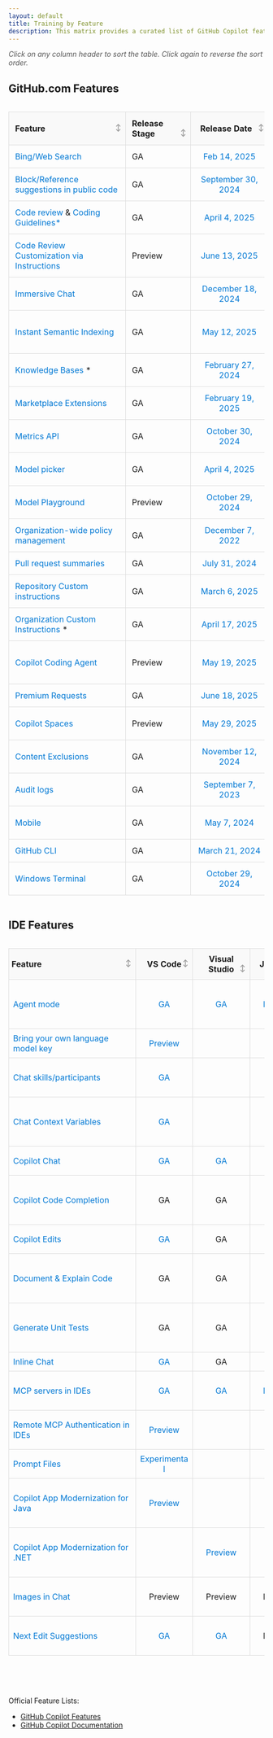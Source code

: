 ```yaml
---
layout: default
title: Training by Feature
description: This matrix provides a curated list of GitHub Copilot features, their recommended documentation, training resources, and GA dates. Enterprise-only features are marked with an asterisk (*)
---
```


<style>
  /* Table container to allow wider table than parent container */
  .table-container {
    width: 100%;
    max-width: 100%;
    overflow-x: auto;
    margin-bottom: 1rem;
  }
  
  .sortable {
    border-collapse: collapse;
    width: 100%;
    min-width: 1100px; /* Ensures table has a minimum width */
    table-layout: fixed; /* Ensures consistent column widths */
  }
  .sortable th, .sortable td {
    padding: 12px; /* Increased padding for better spacing */
    text-align: left;
    border: 1px solid #ddd; /* Added border for better separation */
    overflow-wrap: break-word;
    word-wrap: break-word;
    hyphens: auto;
  }
  .sortable th {
    cursor: pointer;
    background-color: #f9f9f9; /* Lighter background for headers */
    position: sticky; /* Keeps headers visible when scrolling */
    top: 0;
    z-index: 1;
    text-align: left; /* Ensures proper alignment */
    padding-right: 25px; /* Add space for sort icon */
    position: relative; /* For positioning the icon */
  }
  .sortable th:hover {
    background-color: #e2e2e2;
    color: #0078d4; /* Highlight color for better visibility */
  }
  
  /* Add clear sort icons that indicate sortability */
  .sortable th::after {
    content: "↕";
    position: absolute;
    right: 8px;
    color: #999;
    font-size: 0.85em;
  }
  
  /* Change icon based on sort state */
  .sortable th.asc::after {
    content: "↑";
    color: #0078d4;
  }
  .sortable th.desc::after {
    content: "↓";
    color: #0078d4;
  }
  
  /* Additional visual cue on hover */
  .sortable th:hover::after {
    color: #0078d4;
  }
  
  .sortable td {
    white-space: normal;
  }
  
  /* Adjusted column widths for GitHub.com table only */
  #githubTable.sortable th:nth-child(1), #githubTable.sortable td:nth-child(1) { width: 18%; }  /* Feature */
  #githubTable.sortable th:nth-child(2), #githubTable.sortable td:nth-child(2) { width: 10%; }  /* Release Stage */
  #githubTable.sortable th:nth-child(3), #githubTable.sortable td:nth-child(3) { width: 12%; }  /* GA Date */
  #githubTable.sortable th:nth-child(4), #githubTable.sortable td:nth-child(4) { width: 22%; }  /* Video */
  #githubTable.sortable th:nth-child(5), #githubTable.sortable td:nth-child(5) { width: 24%; }  /* Policy Toggle */
  
  /* Special handling for GA Date column */
  .sortable td:nth-child(3), .sortable th:nth-child(3) {
    text-align: center; /* Center-align dates for better readability */
  }
  
  /* IDE Matrix table specific column widths */
  #ideMatrix th:nth-child(1), #ideMatrix td:nth-child(1) { width: 20%; }  /* Feature */
  #ideMatrix th:nth-child(2), #ideMatrix td:nth-child(2) { width: 9%; }   /* VS Code */
  #ideMatrix th:nth-child(3), #ideMatrix td:nth-child(3) { width: 9%; }   /* Visual Studio */
  #ideMatrix th:nth-child(4), #ideMatrix td:nth-child(4) { width: 9%; }   /* JetBrains */
  #ideMatrix th:nth-child(5), #ideMatrix td:nth-child(5) { width: 8%; }   /* Xcode */
  #ideMatrix th:nth-child(6), #ideMatrix td:nth-child(6) { width: 8%; }   /* Eclipse */
  #ideMatrix th:nth-child(7), #ideMatrix td:nth-child(7) { width: 10%; }  /* Other */
  #ideMatrix th:nth-child(8), #ideMatrix td:nth-child(8) { width: 15%; }  /* Video */
  
  /* Cell styling for IDE Matrix table */
  #ideMatrix td {
    padding: 8px; /* Smaller padding for IDE table cells */
    text-align: center;
  }
  
  #ideMatrix td:first-child {
    text-align: left; /* Keep feature names left-aligned */
  }
  
  #ideMatrix th {
    text-align: center;
    padding: 10px 5px;
  }
  
  #ideMatrix th:first-child {
    text-align: left; /* Keep feature header left-aligned */
  }
  
  .sortable tr:hover {
    background-color: #f1f1f1; /* Subtle hover effect for rows */
  }
  
  /* For better link display */
  .sortable td a {
    word-break: break-word;
    color: #0078d4; /* Consistent link color */
    text-decoration: none;
  }
  .sortable td a:hover {
    text-decoration: underline;
  }

  /* Add a note above the table about sorting */
  .sort-note {
    margin-bottom: 10px;
    font-style: italic;
    color: #555;
  }
  
  /* Make page container wider if theme supports it */
  .main-content {
    max-width: 96% !important;
  }
  
  /* Media query for responsive behavior */
  @media screen and (max-width: 1200px) {
    .table-container {
      overflow-x: scroll;
    }
  }
</style>

<p class="sort-note">Click on any column header to sort the table. Click again to reverse the sort order.</p>

<h2>GitHub.com Features</h2>
<div class="table-container">
<table id="githubTable" class="sortable">
  <thead>
    <tr>
      <th>Feature</th>
      <th>Release Stage</th>
      <th>Release Date</th>
      <th>Video</th>
      <th><a href="https://docs.github.com/en/enterprise-cloud@latest/copilot/managing-copilot/managing-copilot-for-your-enterprise/managing-policies-and-features-for-copilot-in-your-enterprise">Policy Toggle</a></th>
    </tr>
  </thead>
  <tbody>
    <tr>
      <td><a href="https://docs.github.com/en/enterprise-cloud@latest/copilot/using-github-copilot/copilot-chat/asking-github-copilot-questions-in-github#powered-by-skills">Bing/Web Search</a></td>
      <td>GA</td>
      <td><a href="https://github.blog/changelog/2025-02-14-personal-custom-instructions-bing-web-search-and-more-in-copilot-on-github-com/#search-the-web-%f0%9f%94%8d-in-copilot-chat-using-bing">Feb 14, 2025</a></td>
      <td></td>
      <td>Copilot can search the web</td>
    </tr>
    <tr>
      <td><a href="https://docs.github.com/en/copilot/using-github-copilot/finding-public-code-that-matches-github-copilot-suggestions">Block/Reference suggestions in public code</a></td>
      <td>GA</td>
      <td><a href="https://github.blog/news-insights/product-news/code-referencing-now-generally-available-in-github-copilot-and-with-microsoft-azure-ai/">September 30, 2024</a></td>
      <td><a href="https://www.youtube.com/watch?v=8SOh3A9LEeE">TechRill - GitHub Copilot Code Referencing</a></td>
      <td>Suggestions matching public code (duplication detection filter)</td>
    </tr>
    <tr>
      <td><a href="https://docs.github.com/en/copilot/using-github-copilot/code-review/using-copilot-code-review">Code review</a> & <a href="https://docs.github.com/en/copilot/using-github-copilot/code-review/using-copilot-code-review#customizing-copilots-reviews-with-coding-guidelines-1">Coding Guidelines*</a></td>
      <td>GA</td>
      <td><a href="https://github.blog/changelog/2025-04-04-copilot-code-review-now-generally-available/">April 4, 2025</a></td>
      <td><a href="https://youtu.be/cyPaAkRfEBQ">GitHub Copilot code review</a></td>
      <td>Copilot in GitHub.com</td>
    </tr>
    <tr>
      <td><a href="https://docs.github.com/en/copilot/using-github-copilot/code-review/using-copilot-code-review#customizing-copilots-reviews-with-custom-instructions-1">Code Review Customization via Instructions</a></td>
      <td>Preview</td>
      <td><a href="https://github.blog/changelog/2025-06-13-copilot-code-review-customization-for-all/">June 13, 2025</a></td>
      <td></td>
      <td>Copilot in GitHub.com</td>
    </tr>
    <tr>
      <td><a href="https://docs.github.com/en/enterprise-cloud@latest/copilot/using-github-copilot/copilot-chat/asking-github-copilot-questions-in-github">Immersive Chat</a></td>
      <td>GA</td>
      <td><a href="https://github.blog/changelog/2024-12-18-copilot-chat-on-github-is-now-generally-available-for-all-users">December 18, 2024</a></td>
      <td></td>
      <td>Copilot in GitHub.com</td>
    </tr>
    <tr>
      <td><a href="https://docs.github.com/en/copilot/using-github-copilot/copilot-chat/indexing-repositories-for-copilot-chat">Instant Semantic Indexing</a></td>
      <td>GA</td>
      <td><a href="https://github.blog/changelog/2025-03-12-instant-semantic-code-search-indexing-now-generally-available-for-github-copilot/">May 12, 2025</a></td>
      <td><a href="https://www.youtube.com/watch?v=MqBBEgpYh0Y">Using your repository for RAG: Learnings from GitHub Copilot Chat</a></td>
      <td>N/A</td>
    </tr>
    <tr>
      <td><a href="https://docs.github.com/en/enterprise-cloud@latest/copilot/customizing-copilot/managing-copilot-knowledge-bases">Knowledge Bases</a> *</td>
      <td>GA</td>
      <td><a href="https://github.blog/changelog/2024-02-27-copilot-enterprise-is-now-generally-available/">February 27, 2024</a></td>
      <td><a href="https://youtu.be/vUX5u_4B2AM?feature=shared&t=370">Say hello to GitHub Copilot Enterprise!</a></td>
      <td>N/A</td>
    </tr>
    <tr>
      <td><a href="https://docs.github.com/en/copilot/building-copilot-extensions/about-building-copilot-extensions">Marketplace Extensions</a></td>
      <td>GA</td>
      <td><a href="https://github.blog/changelog/2025-02-19-announcing-the-general-availability-of-github-copilot-extensions">February 19, 2025</a></td>
      <td><a href="https://youtu.be/ky5TMI9skLE?feature=shared">GitHub Copilot Extensions : Build Your First Extension</a></td>
      <td>Copilot Extensions</td>
    </tr>
    <tr>
      <td><a href="https://docs.github.com/en/enterprise-cloud@latest/rest/copilot/copilot-metrics?apiVersion=2022-11-28">Metrics API</a></td>
      <td>GA</td>
      <td><a href="https://github.blog/changelog/2024-10-30-github-copilot-metrics-api-ga-release-now-available">October 30, 2024</a></td>
      <td><a href="https://www.youtube.com/watch?v=43yFNFT8-R4">GitHub Copilot Features - Metrics API</a></td>
      <td>Copilot Metrics API access</td>
    </tr>
    <tr>
      <td><a href="https://docs.github.com/en/copilot/using-github-copilot/ai-models/changing-the-ai-model-for-copilot-chat">Model picker</a></td>
      <td>GA</td>
      <td><a href="https://github.blog/changelog/2025-04-04-multiple-new-models-are-now-generally-available-in-github-copilot/">April 4, 2025</a></td>
      <td><a href="https://www.youtube.com/watch?v=d1nyiOPBO04">Configuring and Using Multiple AI Models with GitHub Copilot</a></td>
      <td><a href="https://docs.github.com/en/enterprise-cloud@latest/copilot/managing-copilot/managing-copilot-for-your-enterprise/managing-policies-and-features-for-copilot-in-your-enterprise#copilot-access-to-alternative-ai-models">Access to alternative models</a></td>
    </tr>
    <tr>
      <td><a href="https://docs.github.com/en/enterprise-cloud@latest/github-models/prototyping-with-ai-models">Model Playground</a></td>
      <td>Preview</td>
      <td><a href="https://github.blog/changelog/2024-10-29-github-models-is-now-available-in-public-preview/">October 29, 2024</a></td>
      <td><a href="https://www.youtube.com/watch?v=OCNvxcMfunA">GitHub Models: Your AI exploration playground</a></td>
      <td>N/A</td>
    </tr>
    <tr>
      <td><a href="https://docs.github.com/en/copilot/about-github-copilot/github-copilot-features#policy-management">Organization-wide policy management</a></td>
      <td>GA</td>
      <td><a href="https://github.blog/news-insights/product-news/github-copilot-is-generally-available-for-businesses/">December 7, 2022</a></td>
      <td></td>
      <td>N/A</td>
    </tr>
    <tr>
      <td><a href="https://docs.github.com/en/enterprise-cloud@latest/copilot/using-github-copilot/using-github-copilot-for-pull-requests/creating-a-pull-request-summary-with-github-copilot">Pull request summaries</a></td>
      <td>GA</td>
      <td><a href="https://github.blog/changelog/2024-07-31-github-copilot-chat-and-pull-request-summaries-are-now-powered-by-gpt-4o/">July 31, 2024</a></td>
      <td><a href="https://www.youtube.com/watch?v=BVX074EMnds">Copilot Pull Request Summaries</a></td>
      <td>Copilot in GitHub.com</td>
    </tr>
    <tr>
      <td><a href="https://docs.github.com/en/enterprise-cloud@latest/copilot/customizing-copilot/adding-repository-custom-instructions-for-github-copilot">Repository Custom instructions</a></td>
      <td>GA</td>
      <td><a href="https://github.blog/changelog/2025-03-06-github-copilot-updates-in-visual-studio-code-february-release-v0-25-including-improvements-to-agent-mode-and-next-exit-suggestions-ga-of-custom-instructions-and-more/#custom-instructions-generally-available">March 6, 2025</a></td>
      <td><a href="https://www.youtube.com/watch?v=cu9zZAFmoDg&list=PLCiDM8_DsPQ1WJ5Ss3e0Lsw8EaijUL_6D&index=41&pp=iAQB">Using Custom Instructions with Copilot to enhance our prompts</a></td>
      <td>N/A</td>
    </tr>
    <tr>
      <td><a href="https://docs.github.com/en/enterprise-cloud@latest/copilot/customizing-copilot/adding-organization-custom-instructions-for-github-copilot">Organization Custom Instructions</a> *</td>
      <td>GA</td>
      <td><a href="https://github.blog/changelog/2025-04-17-organization-custom-instructions-now-available/">April 17, 2025</a></td>
      <td></td>
      <td>N/A</td>
    </tr>
    <tr>
      <td><a href="https://docs.github.com/en/copilot/using-github-copilot/coding-agent">Copilot Coding Agent</a></td>
      <td>Preview</td>
      <td><a href="https://github.blog/changelog/2025-06-24-github-copilot-coding-agent-is-now-available-for-copilot-business-users/">May 19, 2025</a></td>
      <td><a href="https://www.youtube.com/watch?v=EPyyyB23NUU">GitHub Copilot Coding Agent Overview</a></td>
      <td>Copilot coding agent access <br>
      Block Copilot coding agent in all enterprise repositories</td>
    </tr>
    <tr>
      <td><a href="https://docs.github.com/en/copilot/managing-copilot/understanding-and-managing-copilot-usage/understanding-and-managing-requests-in-copilot">Premium Requests</a></td>
      <td>GA</td>
      <td><a href="https://github.blog/changelog/2025-06-18-update-to-github-copilot-consumptive-billing-experience/">June 18, 2025</a></td>
      <td></td>
      <td>Additional Copilot premium requests</td>
    </tr>
    <tr>
      <td><a href="https://docs.github.com/en/copilot/using-github-copilot/copilot-spaces/about-organizing-and-sharing-context-with-copilot-spaces">Copilot Spaces</a></td>
      <td>Preview</td>
      <td><a href="https://github.blog/changelog/2025-05-29-introducing-copilot-spaces-a-new-way-to-work-with-code-and-context/">May 29, 2025</a></td>
      <td><a href="https://www.youtube.com/watch?v=a0LWEWLUt48">What is GitHub Copilot Spaces? Centralize your project’s context</a></td>
      <td>N/A</td>
    </tr>
    <tr>
      <td><a href="https://docs.github.com/en/enterprise-cloud@latest/copilot/managing-copilot/configuring-and-auditing-content-exclusion/excluding-content-from-github-copilot">Content Exclusions</a></td>
      <td>GA</td>
      <td><a href="https://github.blog/changelog/2024-11-12-content-exclusion-ga/">November 12, 2024</a></td>
      <td><a href="https://www.youtube.com/watch?v=J2qaVAaQzY8">GitHub Copilot Features - Content exclusions</a></td>
      <td>N/A</td>
    </tr>
    <tr>
      <td><a href="https://docs.github.com/en/enterprise-cloud@latest/copilot/managing-copilot/managing-github-copilot-in-your-organization/reviewing-activity-related-to-github-copilot-in-your-organization/reviewing-audit-logs-for-copilot-business">Audit logs</a></td>
      <td>GA</td>
      <td><a href="https://github.blog/changelog/2023-09-07-github-copilot-september-7th-update/#%f0%9f%aa%b5-review-copilot-updates-with-audit-log-integration">September 7, 2023</a></td>
      <td></td>
      <td>N/A</td>
    </tr>
    <tr>
      <td><a href="https://docs.github.com/en/enterprise-cloud@latest/copilot/using-github-copilot/copilot-chat/asking-github-copilot-questions-in-github-mobile">Mobile</a></td>
      <td>GA</td>
      <td><a href="https://github.blog/news-insights/product-news/github-copilot-chat-in-github-mobile/">May 7, 2024</a></td>
      <td><a href="https://www.youtube.com/watch?v=EQH-V5jQ0aA">Copilot features - videos - GitHub Mobile</a></td>
      <td>Copilot Chat in GitHub Mobile</td>
    </tr>
      <tr>
      <td><a href="https://docs.github.com/en/copilot/using-github-copilot/using-github-copilot-in-the-command-line">GitHub CLI</a></td>
      <td>GA</td>
      <td><a href="https://github.blog/changelog/2024-03-21-github-copilot-general-availability-in-the-cli/">March 21, 2024</a></td>
      <td><a href="https://www.youtube.com/watch?v=fHwtrOcLAnI">GitHub Copilot in the CLI</a></td>
      <td>Copilot in the CLI</td>
    </tr>
      <tr>
      <td><a href="https://docs.github.com/en/copilot/using-github-copilot/asking-github-copilot-questions-in-windows-terminal">Windows Terminal</a></td>
      <td>GA</td>
      <td><a href="https://github.blog/changelog/2024-10-29-github-copilot-is-now-available-in-windows-terminal/">October 29, 2024</a></td>
      <td><a href="https://youtu.be/rwKfazgCw9E?feature=shared">Windows Terminal now has GitHub Copilot!?</a></td>
      <td>Copilot in the CLI</td>
    </tr>
  </tbody>
</table>
</div>

<h2>IDE Features</h2>
<div class="table-container">
<table id="ideMatrix" class="sortable">
  <thead>
    <tr>
      <th>Feature</th>
      <th>VS Code</th>
      <th>Visual Studio</th>
      <th>JetBrains</th>
      <th>Xcode</th>
      <th>Eclipse</th>
      <th>NeoVim</th>
      <th>Video</th>
    </tr>
  </thead>
  <tbody>
    <tr>
      <td><a href="https://docs.github.com/en/enterprise-cloud@latest/copilot/using-github-copilot/copilot-chat/asking-github-copilot-questions-in-your-ide#using-agent-mode">Agent mode</a></td>
      <td><a href="https://github.blog/changelog/2025-04-03-github-copilot-in-vs-code-march-release-v1-99/#agent-mode-is-now-available-in-vs-code-stable">GA</a></td>
      <td><a href="https://github.blog/changelog/2025-06-17-visual-studio-17-14-june-release/">GA</a></td>
      <td><a href="https://github.blog/changelog/2025-05-19-agent-mode-and-mcp-support-for-copilot-in-jetbrains-eclipse-and-xcode-now-in-public-preview/">Preview</a></td>
      <td><a href="https://github.blog/changelog/2025-05-19-agent-mode-and-mcp-support-for-copilot-in-jetbrains-eclipse-and-xcode-now-in-public-preview/">Preview</a></td>
      <td><a href="https://github.blog/changelog/2025-05-19-agent-mode-and-mcp-support-for-copilot-in-jetbrains-eclipse-and-xcode-now-in-public-preview/">Preview</a></td>
      <td></td>
      <td><a href="https://www.youtube.com/watch?v=sYepbevm8TY&list=PLCiDM8_DsPQ1WJ5Ss3e0Lsw8EaijUL_6D&index=2&pp=iAQB0gcJCTgDd0p55Nqk">Use GitHub Copilot agent mode to create an application from scratch</a></td>
    </tr>
    <tr>
      <td><a href="https://code.visualstudio.com/docs/copilot/language-models#_bring-your-own-language-model-key">Bring your own language model key</a></td>
      <td><a href="https://code.visualstudio.com/docs/copilot/language-models#_bring-your-own-language-model-key">Preview</a></td>
      <td></td>
      <td></td>
      <td></td>
      <td></td>
      <td></td>
      <td></td>
    </tr>
    <tr>
      <td><a href="https://code.visualstudio.com/api/extension-guides/chat">Chat skills/participants</a></td>
      <td><a href="https://code.visualstudio.com/updates/v1_95">GA</a></td>
      <td></td>
      <td></td>
      <td></td>
      <td></td>
      <td></td>
      <td><a href="https://www.youtube.com/watch?v=OdW2r3raAHI">Building your own GitHub Copilot chat participant in VS Code</a></td>
    </tr>
    <tr>
      <td><a href="https://docs.github.com/en/enterprise-cloud@latest/copilot/using-github-copilot/copilot-chat/github-copilot-chat-cheat-sheet?tool=vscode">Chat Context Variables</a></td>
      <td><a href="https://github.blog/changelog/2024-02-12-vs-code-copilot-chat-january-2024-version-0-12/#context-variables">GA</a></td>
      <td></td>
      <td></td>
      <td></td>
      <td></td>
      <td></td>
      <td><a href="https://youtu.be/N62d9PgiqoY">More Context == Better GitHub Copilot Responses in Visual Studio</a></td>
    </tr>
    <tr>
      <td><a href="https://docs.github.com/en/enterprise-cloud@latest/copilot/using-github-copilot/copilot-chat/asking-github-copilot-questions-in-your-ide">Copilot Chat</a></td>
      <td><a href="https://github.blog/news-insights/product-news/github-copilot-chat-now-generally-available-for-organizations-and-individuals/">GA</a></td>
      <td><a href="https://github.blog/changelog/2025-04-15-github-copilot-chat-for-eclipse-is-now-generally-available/">GA</a></td>
      <td><a href="https://github.blog/changelog/2024-03-07-github-copilot-chat-general-availability-in-jetbrains-ide">GA</a></td>
      <td><a href="https://github.blog/changelog/2025-03-11-github-copilot-for-xcode-chat-is-now-generally-available/">GA</a></td>
      <td><a href="https://github.blog/changelog/2025-04-15-github-copilot-chat-for-eclipse-is-now-generally-available/">GA</a></td>
      <td>GA</td>
      <td><a href="https://www.youtube.com/watch?v=P3Q5wa0mI_0&list=PLCiDM8_DsPQ1WJ5Ss3e0Lsw8EaijUL_6D&index=58&pp=iAQB">Copilot Chat - Power User</a></td>
    </tr>
    <tr>
      <td><a href="https://docs.github.com/en/enterprise-cloud@latest/copilot/using-github-copilot/getting-code-suggestions-in-your-ide-with-github-copilot">Copilot Code Completion</a></td>
      <td>GA</td>
      <td>GA</td>
      <td>GA</td>
      <td><a href="https://github.blog/changelog/2025-02-14-code-completion-in-github-copilot-for-xcode-is-now-generally-available">GA</a></td>
      <td><a href="https://github.blog/changelog/2025-03-11-code-completion-in-github-copilot-for-eclipse-is-now-generally-available">GA</a></td>
      <td>GA</td>
      <td><a href="https://www.youtube.com/watch?v=EsRPYoXY9IA&list=PLCiDM8_DsPQ1WJ5Ss3e0Lsw8EaijUL_6D&index=57&pp=iAQB">Rewriting your Java code with Copilot-based suggestions in VS Code</a></td>
    </tr>
    <tr>
      <td><a href="https://docs.github.com/en/enterprise-cloud@latest/copilot/using-github-copilot/copilot-chat/asking-github-copilot-questions-in-your-ide#copilot-edits">Copilot Edits</a></td>
      <td><a href="https://code.visualstudio.com/updates/v1_97#_copilot-edits-general-availability">GA</a></td>
      <td>GA</td>
      <td><a href="https://github.blog/changelog/2025-04-28-copilot-edits-for-jetbrains-ides-is-generally-available/">GA</a></td>
      <td></td>
      <td></td>
      <td></td>
      <td><a href="https://youtu.be/NvWl-bZTDKw">The all NEW GitHub Copilot Experience</a></td>
    </tr>
    <tr>
      <td><a href="https://docs.github.com/en/enterprise-cloud@latest/copilot/copilot-chat-cookbook/documenting-code">Document & Explain Code</a></td>
      <td>GA</td>
      <td>GA</td>
      <td>GA</td>
      <td>GA</td>
      <td>GA</td>
      <td>GA</td>
      <td><a href="https://youtu.be/fm4JCyXbWPo?feature=shared">Using GitHub Copilot to write documentation for you!</a></td>
    </tr>
    <tr>
      <td><a href="https://docs.github.com/en/enterprise-cloud@latest/copilot/copilot-chat-cookbook/testing-code/generate-unit-tests">Generate Unit Tests</a></td>
      <td>GA</td>
      <td>GA</td>
      <td>GA</td>
      <td>GA</td>
      <td>GA</td>
      <td>GA</td>
      <td><a href="https://github.blog/ai-and-ml/github-copilot/how-to-generate-unit-tests-with-github-copilot-tips-and-examples/">How to generate unit tests with GitHub Copilot: Tips and examples</a></td>
    </tr>
    <tr>
      <td><a href="https://docs.github.com/en/copilot/using-github-copilot/copilot-chat/asking-github-copilot-questions-in-your-ide#additional-ways-to-access-copilot-chat">Inline Chat</a></td>
      <td><a href="https://github.blog/changelog/2024-02-12-vs-code-copilot-chat-january-2024-version-0-12/">GA</a></td>
      <td>GA</td>
      <td><a href="https://github.blog/changelog/2024-09-11-inline-chat-is-now-available-in-github-copilot-in-jetbrains">GA</a></td>
      <td>GA</td>
      <td>GA</td>
      <td>GA</td>
      <td></td>
    </tr>
    <tr>
      <td><a href="https://learn.microsoft.com/en-us/microsoft-copilot-studio/agent-extend-action-mcp">MCP servers in IDEs</a></td>
      <td><a href="https://github.blog/changelog/2025-05-08-github-copilot-in-vs-code-april-release-v1-100/">GA</a></td>
      <td><a href="https://github.blog/changelog/2025-06-17-visual-studio-17-14-june-release/">GA</a></td>
      <td><a href="https://github.blog/changelog/2025-05-19-agent-mode-and-mcp-support-for-copilot-in-jetbrains-eclipse-and-xcode-now-in-public-preview/">Preview</a></td>
      <td><a href="https://github.blog/changelog/2025-05-19-agent-mode-and-mcp-support-for-copilot-in-jetbrains-eclipse-and-xcode-now-in-public-preview/">Preview</a></td>
      <td><a href="https://github.blog/changelog/2025-05-19-agent-mode-and-mcp-support-for-copilot-in-jetbrains-eclipse-and-xcode-now-in-public-preview/">Preview</a></td>
      <td></td>
      <td><a href="https://www.youtube.com/watch?v=WySJOAlVpQ0">Tug on Dev! - GitHub Copilot Agent Mode with MCP</a></td>
    </tr>
    <tr>
      <td><a href="https://learn.microsoft.com/en-us/microsoft-copilot-studio/agent-extend-action-mcp">Remote MCP Authentication in IDEs</a></td>
      <td><a href="https://github.blog/changelog/2025-06-13-github-copilot-in-vs-code-may-release-v1-101/">Preview</a></td>
      <td></td>
      <td></td>
      <td></td>
      <td></td>
      <td></td>
      <td><a href="https://www.youtube.com/watch?v=PdQWgF4oV7Q">The Download: Remote GitHub MCP Server</a></td>
    </tr>
    <tr>
      <td><a href="https://code.visualstudio.com/docs/copilot/copilot-customization#_prompt-files-experimental">Prompt Files</a></td>
      <td><a href="https://code.visualstudio.com/updates/v1_100">Experimental</a></td>
      <td></td>
      <td></td>
      <td></td>
      <td></td>
      <td></td>
      <td></td>
    </tr>
    <tr>
      <td><a href="https://learn.microsoft.com/en-us/azure/developer/java/migration/migrate-github-copilot-app-modernization-for-java-quickstart-assess-migrate">Copilot App Modernization for Java</a></td>
      <td><a href="https://github.blog/changelog/2025-05-19-github-copilot-app-modernization-for-java-now-in-public-preview/">Preview</a></td>
      <td></td>
      <td></td>
      <td></td>
      <td></td>
      <td></td>
      <td><a href="https://www.youtube.com/watch?v=TBS2sv-e80o">Java App Modernization Simplified with AI | BRK131</a></td>
    </tr>
    <tr>
      <td><a href="https://devblogs.microsoft.com/dotnet/github-copilot-upgrade-dotnet/">Copilot App Modernization for .NET</a></td>
      <td></td>
      <td><a href="https://github.blog/changelog/2025-05-19-github-copilot-app-modernization-upgrade-for-net-now-in-public-preview/">Preview</a></td>
      <td></td>
      <td></td>
      <td></td>
      <td></td>
      <td><a href="https://www.youtube.com/watch?v=3NFWcHrsba0">Using agentic AI to simplify .NET upgrades with GitHub Copilot | DEM549</a></td>
    </tr>
    <tr>
      <td><a href="https://docs.github.com/en/enterprise-cloud@latest/copilot/using-github-copilot/copilot-chat/asking-github-copilot-questions-in-your-ide#using-images-in-copilot-chat">Images in Chat</a></td>
      <td>Preview</td>
      <td>Preview</td>
      <td>Preview</td>
      <td>Preview</td>
      <td>Preview</td>
      <td>Preview</td>
      <td><a href="https://www.youtube.com/watch?v=pEEw7BvaK50">Copilot Vision is HERE! Watch It Turn Images into Code!</a></td>
    </tr>
        <tr>
      <td><a href="https://docs.github.com/en/copilot/using-github-copilot/getting-code-suggestions-in-your-ide-with-github-copilot#about-next-edit-suggestions">Next Edit Suggestions</a></td>
      <td><a href="https://github.blog/changelog/2025-04-03-github-copilot-in-vs-code-march-release-v1-99/#ux-improvements-help-you-work-faster-and-stay-focused">GA</a></td>
      <td><a href="https://learn.microsoft.com/en-us/visualstudio/ide/copilot-next-edit-suggestions?view=vs-2022">GA</a></td>
      <td>Preview</td>
      <td>Preview</td>
      <td>Preview</td>
      <td>Preview</td>
      <td><a href="https://www.youtube.com/watch?v=zPUvU6XYhpw&list=PLCiDM8_DsPQ1WJ5Ss3e0Lsw8EaijUL_6D&index=6&pp=iAQB">Next Edit Suggestions for GitHub Copilot in action</a></td>
    </tr>
  </tbody>
</table>
</div>

<script>
document.addEventListener('DOMContentLoaded', function() {
  // Get the table element
  const githubTable = document.getElementById('githubTable');
  const ideTable = document.getElementById('ideMatrix');
  const githubHeaders = githubTable.querySelectorAll('th');
  const ideHeaders = ideTable.querySelectorAll('th');
  const githubTableBody = githubTable.querySelector('tbody');
  const ideTableBody = ideTable.querySelector('tbody');
  const githubRows = Array.from(githubTableBody.querySelectorAll('tr'));
  const ideRows = Array.from(ideTableBody.querySelectorAll('tr'));
  
  // Direction tracking variables
  let currentGithubColumn = -1;
  let currentGithubDirection = 'asc';
  let currentIdeColumn = -1;
  let currentIdeDirection = 'asc';
  
  // Function to clean and transform cell content for sorting
  function getCellValue(row, index, isGithubTable) {
    const cell = row.querySelector(`td:nth-child(${index + 1})`);
    let text = cell.textContent.trim().toLowerCase();

    // For GitHub.com table, Release Date is now index 2
    if ((isGithubTable && index === 2) || (!isGithubTable && index === 3)) {
      // If the cell contains a link, get the link text
      const link = cell.querySelector('a');
      if (link) text = link.textContent.trim().toLowerCase();
      // If the text is a valid date, return its timestamp
      if (text.match(/\d{4}|january|february|march|april|may|june|july|august|september|october|november|december/)) {
        const dateObj = new Date(text);
        if (!isNaN(dateObj)) return dateObj.getTime();
      }
      // Otherwise, treat as -Infinity so it sorts to the bottom in descending order
      return -Infinity;
    }
    if (!isNaN(text) && text !== '') {
      return Number(text);
    }
    return text;
  }

  // Function for comparing values
  function compareValues(v1, v2) {
    return v1 === v2 ? 0 : 
           v1 === Infinity ? 1 : 
           v2 === Infinity ? -1 : 
           v1 > v2 ? 1 : -1;
  }

  // Sort function
  function sortTable(tableType, index, direction) {
    let headers, rows, tableBody, isGithubTable;
    
    if (tableType === 'github') {
      headers = githubHeaders;
      rows = githubRows;
      tableBody = githubTableBody;
      isGithubTable = true;
    } else {
      headers = ideHeaders;
      rows = ideRows;
      tableBody = ideTableBody;
      isGithubTable = false;
    }
    
    // Remove classes from all headers
    headers.forEach(header => {
      header.classList.remove('asc', 'desc');
    });
    
    // Add class to the current header
    headers[index].classList.add(direction);
    
    // Sort the rows
    const sortedRows = rows.sort((a, b) => {
      const aValue = getCellValue(a, index, isGithubTable);
      const bValue = getCellValue(b, index, isGithubTable);
      
      return direction === 'asc' ? 
        compareValues(aValue, bValue) : 
        compareValues(bValue, aValue);
    });
    
    // Remove all rows from the table
    while (tableBody.firstChild) {
      tableBody.removeChild(tableBody.firstChild);
    }
    
    // Re-add rows in the sorted order
    sortedRows.forEach(row => {
      tableBody.appendChild(row);
    });
    
    // Update tracking variables
    if (tableType === 'github') {
      currentGithubColumn = index;
      currentGithubDirection = direction;
    } else {
      currentIdeColumn = index;
      currentIdeDirection = direction;
    }
  }

  // Add click event to each header
  githubHeaders.forEach((header, index) => {
    header.addEventListener('click', function() {
      // Determine sorting direction
      const direction = index === currentGithubColumn && currentGithubDirection === 'asc' ? 'desc' : 'asc';
      sortTable('github', index, direction);
    });

    // Add tabindex for accessibility
    header.setAttribute('tabindex', '0');

    // Add keyboard support
    header.addEventListener('keydown', function(e) {
      if (e.key === 'Enter' || e.key === ' ') {
        e.preventDefault();
        header.click();
      }
    });
  });
  
  ideHeaders.forEach((header, index) => {
    header.addEventListener('click', function() {
      // Determine sorting direction
      const direction = index === currentIdeColumn && currentIdeDirection === 'asc' ? 'desc' : 'asc';
      sortTable('ide', index, direction);
    });
    
    // Add tabindex for accessibility
    header.setAttribute('tabindex', '0');
    
    // Add keyboard support
    header.addEventListener('keydown', function(e) {
      if (e.key === 'Enter' || e.key === ' ') {
        e.preventDefault();
        header.click();
      }
    });
  });
  
  // Sort GitHub table by date (column 2, index 2) descending by default
  sortTable('github', 2, 'desc');
  // Sort IDE table by feature column (column 0, index 0) ascending by default
  sortTable('ide', 0, 'asc');
});
</script>

<br>
<br>

Official Feature Lists:

- [GitHub Copilot Features](https://github.com/features/copilot)
- [GitHub Copilot Documentation](https://docs.github.com/en/enterprise-cloud@latest/copilot/about-github-copilot/github-copilot-features)